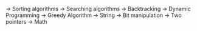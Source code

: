 -> Sorting algorithms
-> Searching algorithms
-> Backtracking
-> Dynamic Programming
-> Greedy Algorithm
-> String
-> Bit manipulation
-> Two pointers
-> Math